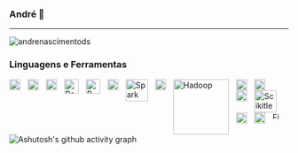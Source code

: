 ### André 👋
---------------------------------------------------------------------------------------------------------------------------------------------------------------------------
<p align="left"> <img src="https://komarev.com/ghpvc/?username=andrenascimentods&label=Profile%20views&color=0e75b6&style=flat" alt="andrenascimentods" /> </p>



### Linguagens e Ferramentas


<img align="left" alt="Excel" width="20px" style="padding-right:10px;" src="https://github.com/ForrestKnight/ForrestKnight/assets/143359685/c948d489-412f-43c8-99c8-877852fd3bca"/>
<img align="left" alt="Power BI" width="20px" style="padding-right:10px;" src="https://github.com/ForrestKnight/ForrestKnight/assets/143359685/227d2c5b-f220-4eb7-af8c-06603cc0f3eb" />
<img align="left" alt="SQL Server" width="20px" style="padding-right:10px;" src="https://github.com/ForrestKnight/ForrestKnight/assets/143359685/05f8104b-25b3-4b79-a917-6ef2e29b1fc6" />
<img align="left" alt="Postgre" width="26px" style="padding-right:10px;" src="https://github.com/ForrestKnight/ForrestKnight/assets/143359685/8dc928fc-8b41-48ca-922f-cad04bb808a8" />
<img align="left" alt="R" width="26px" style="padding-right:10px;" src="https://github.com/ForrestKnight/ForrestKnight/assets/143359685/a950ad48-d8ad-4adf-a839-dca17e312c12" />
<img align="left" alt="Python" width="20px" style="padding-right:10px;" src="https://github.com/ForrestKnight/ForrestKnight/assets/143359685/e9753711-51b1-4c41-a90a-6db9c7e04e4b" />
<img align="left" alt="Spark" width="40px" style="padding-right:10px;" src="https://github.com/AndreNascimentoDS/AndreNascimentoDS/assets/143359685/0efd7720-0aae-46b0-97d8-08628a834ae3" />
<img align="left" alt="Azure ML" width="20px" style="padding-right:10px;" src="https://github.com/AndreNascimentoDS/AndreNascimentoDS/assets/143359685/ec5a8bb5-c5c6-4ed6-8900-458373fe156f" />
<img align="left" alt="Hadoop" width="100px" style="padding-right:10px;" src="https://github.com/AndreNascimentoDS/AndreNascimentoDS/assets/143359685/45045259-ba56-4b08-acfb-24e876cd370c" />
<img align="left" alt="Pandas" width="20px" style="padding-right:10px;" src="https://github.com/ForrestKnight/ForrestKnight/assets/143359685/050502d0-1d4a-4a78-9417-0c87c69ddc7e" />
<img align="left" alt="Numpy" width="20px" style="padding-right:10px;" src="https://github.com/ForrestKnight/ForrestKnight/assets/143359685/4ae1dbb5-7b7b-44c2-a894-b56fee4b8672" />
<img align="left" alt="Matplotlib" width="20px" style="padding-right:10px;" src="https://github.com/ForrestKnight/ForrestKnight/assets/143359685/095054aa-f97b-47ef-8aae-0cdfae4785cc" />
<img align="left" alt="Scikitlearn" width="40px" style="padding-right:10px;" src="https://github.com/ForrestKnight/ForrestKnight/assets/143359685/78568fcd-2f86-4134-8d99-69f8624dc3c9" />
<img align="left" alt="TensorFlow" width="20px" style="padding-right:10px;" src="https://github.com/ForrestKnight/ForrestKnight/assets/143359685/c1c47ed1-f6d7-4269-b008-498c7d0373f9" />
<img align="left" alt="VS Code" width="20px" style="padding-right:10px;" src="https://github.com/ForrestKnight/ForrestKnight/assets/143359685/bd59a524-afd1-4320-ada3-4b1857ba2f81" />
<img align="left" alt="Figma" width="12px" style="padding-right:10px;" src="https://github.com/ForrestKnight/ForrestKnight/assets/143359685/8b668b93-63f1-4dc1-b331-1f68396942bf" />


![Ashutosh's github activity graph](https://github-readme-activity-graph.vercel.app/graph?username=andrenascimentods&bg_color=0d1117&color=0789da&line=0789da&point=0789da&area=true&hide_border=true)



<!--

## Incluir imagens:
<img align="left" alt="Tools" width="30px" style="padding-right:10px;" src="" />


## Incluir bloco de informações
<div align="left">  

  <img width="49%" height="195px" src="https://github-readme-stats.vercel.app/api?username=AndreNascimentoDS&show_icons=true&count_private=true&hide_border=true&title_color=0789DA&icon_color=0789DA&text_color=c9d1d9&bg_color=0d1117" alt="André Nascimento github stats" /> 
  
</div>






- - - - - - - - - - - - - - - - - - - - - - - - - - - - - - - - - - - - - - - - - - - - - - - - - - 


**AndreNascimentoDS/AndreNascimentoDS** is a ✨ _special_ ✨ repository because its `README.md` (this file) appears on your GitHub profile.


